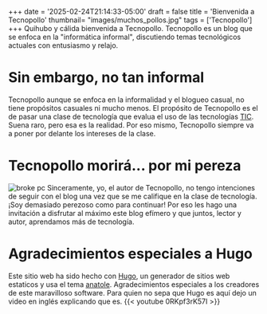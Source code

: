 +++
date = '2025-02-24T21:14:33-05:00'
draft = false
title = 'Bienvenida a Tecnopollo'
thumbnail= "images/muchos_pollos.jpg"
tags = ['Tecnopollo']
+++
Quihubo y cálida bienvenida a Tecnopollo. Tecnopollo es un blog que se enfoca en la "informática informal", discutiendo temas tecnológicos actuales con entusiasmo y relajo.
# Sin embargo, no tan informal
Tecnopollo aunque se enfoca en la informalidad y el blogueo casual, no tiene propósitos casuales ni mucho menos. El propósito de Tecnopollo es el de pasar una clase de tecnología que evalua el uso de las tecnologías [TIC](https://www.significados.com/tic/). Suena raro, pero esa es la realidad. Por eso mismo, Tecnopollo siempre va a poner por delante los intereses de la clase.
# Tecnopollo morirá... por mi pereza
![broke pc](/images/broke_pc.jpg)
Sinceramente, yo, el autor de Tecnopollo, no tengo intenciones de seguir con el blog una vez que se me califique en la clase de tecnología. ¡Soy demasiado perezoso como para continuar! Por eso les hago una invitación a disfrutar al máximo este blog efímero y que juntos, lector y autor, aprendamos más de tecnología.
# Agradecimientos especiales a Hugo
Este sitio web ha sido hecho con [Hugo](https://gohugo.io), un generador de sitios web estaticos y usa el tema [anatole](https://github.com/lxndrblz/anatole). Agradecimientos especiales a los creadores de este maravilloso software.
Para quien no sepa que Hugo es aquí dejo un video en inglés explicando que es.
{{< youtube 0RKpf3rK57I >}}